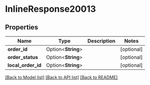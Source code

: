 # InlineResponse20013

## Properties

Name | Type | Description | Notes
------------ | ------------- | ------------- | -------------
**order_id** | Option<**String**> |  | [optional]
**order_status** | Option<**String**> |  | [optional]
**local_order_id** | Option<**String**> |  | [optional]

[[Back to Model list]](../README.md#documentation-for-models) [[Back to API list]](../README.md#documentation-for-api-endpoints) [[Back to README]](../README.md)


